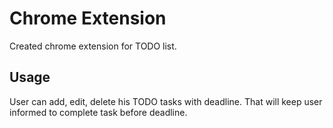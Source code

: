 # Chrome Extension

Created chrome extension for TODO list.

## Usage
User can add, edit, delete his TODO tasks with deadline.
That will keep user informed to complete task before deadline.

